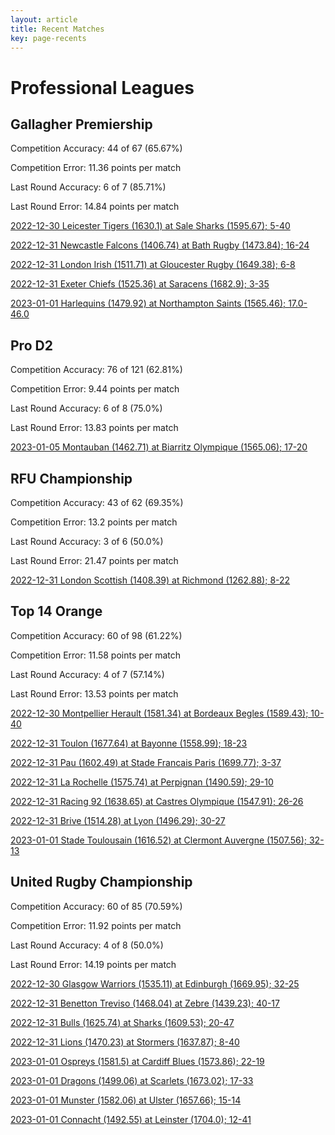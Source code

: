 ```yaml
---  
layout: article  
title: Recent Matches  
key: page-recents  
---
```

# Professional Leagues

## Gallagher Premiership


Competition Accuracy: 44 of 67 (65.67%)

Competition Error: 11.36 points per match

Last Round Accuracy: 6 of 7 (85.71%)

Last Round Error: 14.84 points per match

[2022-12-30 Leicester Tigers (1630.1) at Sale Sharks (1595.67); 5-40](reviews//2022-12-30-SaleSharks-LeicesterTigers)

[2022-12-31 Newcastle Falcons (1406.74) at Bath Rugby (1473.84); 16-24](reviews//2022-12-31-BathRugby-NewcastleFalcons)

[2022-12-31 London Irish (1511.71) at Gloucester Rugby (1649.38); 6-8](reviews//2022-12-31-GloucesterRugby-LondonIrish)

[2022-12-31 Exeter Chiefs (1525.36) at Saracens (1682.9); 3-35](reviews//2022-12-31-Saracens-ExeterChiefs)

[2023-01-01 Harlequins (1479.92) at Northampton Saints (1565.46); 17.0-46.0](reviews//2023-01-01-NorthamptonSaints-Harlequins)
## Pro D2


Competition Accuracy: 76 of 121 (62.81%)

Competition Error: 9.44 points per match

Last Round Accuracy: 6 of 8 (75.0%)

Last Round Error: 13.83 points per match

[2023-01-05 Montauban (1462.71) at Biarritz Olympique (1565.06); 17-20](reviews//2023-01-05-BiarritzOlympique-Montauban)
## RFU Championship


Competition Accuracy: 43 of 62 (69.35%)

Competition Error: 13.2 points per match

Last Round Accuracy: 3 of 6 (50.0%)

Last Round Error: 21.47 points per match

[2022-12-31 London Scottish (1408.39) at Richmond (1262.88); 8-22](reviews//2022-12-31-Richmond-LondonScottish)
## Top 14 Orange


Competition Accuracy: 60 of 98 (61.22%)

Competition Error: 11.58 points per match

Last Round Accuracy: 4 of 7 (57.14%)

Last Round Error: 13.53 points per match

[2022-12-30 Montpellier Herault (1581.34) at Bordeaux Begles (1589.43); 10-40](reviews//2022-12-30-BordeauxBegles-MontpellierHerault)

[2022-12-31 Toulon (1677.64) at Bayonne (1558.99); 18-23](reviews//2022-12-31-Bayonne-Toulon)

[2022-12-31 Pau (1602.49) at Stade Francais Paris (1699.77); 3-37](reviews//2022-12-31-StadeFrancaisParis-Pau)

[2022-12-31 La Rochelle (1575.74) at Perpignan (1490.59); 29-10](reviews//2022-12-31-Perpignan-LaRochelle)

[2022-12-31 Racing 92 (1638.65) at Castres Olympique (1547.91); 26-26](reviews//2022-12-31-CastresOlympique-Racing92)

[2022-12-31 Brive (1514.28) at Lyon (1496.29); 30-27](reviews//2022-12-31-Lyon-Brive)

[2023-01-01 Stade Toulousain (1616.52) at Clermont Auvergne (1507.56); 32-13](reviews//2023-01-01-ClermontAuvergne-StadeToulousain)
## United Rugby Championship


Competition Accuracy: 60 of 85 (70.59%)

Competition Error: 11.92 points per match

Last Round Accuracy: 4 of 8 (50.0%)

Last Round Error: 14.19 points per match

[2022-12-30 Glasgow Warriors (1535.11) at Edinburgh (1669.95); 32-25](reviews//2022-12-30-Edinburgh-GlasgowWarriors)

[2022-12-31 Benetton Treviso (1468.04) at Zebre (1439.23); 40-17](reviews//2022-12-31-Zebre-BenettonTreviso)

[2022-12-31 Bulls (1625.74) at Sharks (1609.53); 20-47](reviews//2022-12-31-Sharks-Bulls)

[2022-12-31 Lions (1470.23) at Stormers (1637.87); 8-40](reviews//2022-12-31-Stormers-Lions)

[2023-01-01 Ospreys (1581.5) at Cardiff Blues (1573.86); 22-19](reviews//2023-01-01-CardiffBlues-Ospreys)

[2023-01-01 Dragons (1499.06) at Scarlets (1673.02); 17-33](reviews//2023-01-01-Scarlets-Dragons)

[2023-01-01 Munster (1582.06) at Ulster (1657.66); 15-14](reviews//2023-01-01-Ulster-Munster)

[2023-01-01 Connacht (1492.55) at Leinster (1704.0); 12-41](reviews//2023-01-01-Leinster-Connacht)